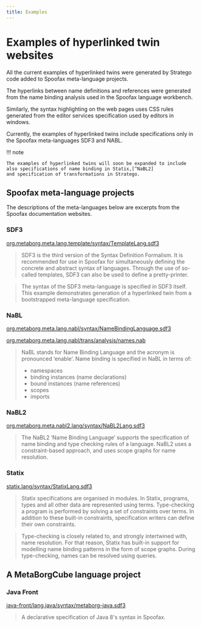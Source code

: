 ```yaml
---
title: Examples
---
```


# Examples of hyperlinked twin websites

All the current examples of hyperlinked twins were generated by Stratego code added to Spoofax meta-language projects.

The hyperlinks between name definitions and references were generated from the name binding analysis 
used in the Spoofax language workbench.

Similarly, the syntax highlighting on the web pages uses CSS rules generated from the editor services
specification used by editors in windows.

Currently, the examples of hyperlinked twins include specifications only in the Spoofax meta-languages
SDF3 and NABL.

!!! note

    The examples of hyperlinked twins will soon be expanded to include also specifications of name binding in Statix,[^NaBL2]
    and specification of transformations in Stratego.

[^NaBL2]: NaBL2 is omitted because Spoofax does not support name-based navigation in NaBL2 specifications.

## Spoofax meta-language projects

The descriptions of the meta-languages below are excerpts from the Spoofax documentation websites.

### SDF3

[org.metaborg.meta.lang.template/syntax/TemplateLang.sdf3](https://pdmosses.github.io/sdf/org.metaborg.meta.lang.template/syntax/TemplateLang.sdf3/)

> SDF3 is the third version of the Syntax Definition Formalism.
> It is recommended for use in Spoofax for simultaneously defining the concrete and abstract syntax of languages.
> Through the use of so-called templates, SDF3 can also be used to define a pretty-printer.

> The syntax of the SDF3 meta-language is specified in SDF3 itself.
> This example demonstrates generation of a hyperlinked twin from a bootstrapped meta-language specification.

### NaBL

[org.metaborg.meta.lang.nabl/syntax/NameBindingLanguage.sdf3](https://pdmosses.github.io/nabl/org.metaborg.meta.lang.nabl/syntax/NameBindingLanguage.sdf3/)

[org.metaborg.meta.lang.nabl/trans/analysis/names.nab](https://pdmosses.github.io/nabl/org.metaborg.meta.lang.nabl/trans/analysis/names.nab/)

> NaBL stands for Name Binding Language and the acronym is pronounced ‘enable’. Name binding is specified in NaBL in terms of:
> 
> - namespaces
> - binding instances (name declarations)
> - bound instances (name references)
> - scopes
> - imports

### NaBL2

[org.metaborg.meta.nabl2.lang/syntax/NaBL2Lang.sdf3](https://pdmosses.github.io/nabl/org.metaborg.meta.nabl2.lang/syntax/NaBL2Lang.sdf3/)

> The NaBL2 ‘Name Binding Language’ supports the specification of name binding and type checking rules of a language.
> NaBL2 uses a constraint-based approach, and uses scope graphs for name resolution.

### Statix

[statix.lang/syntax/StatixLang.sdf3](https://pdmosses.github.io/nabl/statix.lang/syntax/StatixLang.sdf3/)

> Statix specifications are organised in modules. In Statix, programs, types and all other data are represented using terms.
> Type-checking a program is performed by solving a set of constraints over terms.
> In addition to these built-in constraints, specification writers can define their own constraints.

> Type-checking is closely related to, and strongly intertwined with, name resolution.
> For that reason, Statix has built-in support for modelling name binding patterns in the form of scope graphs.
> During type-checking, names can be resolved using queries.

## A MetaBorgCube language project

### Java Front

[java-front/lang.java/syntax/metaborg-java.sdf3](https://pdmosses.github.io/java-front/lang.java/syntax/metaborg-java.sdf3/)

> A declarative specification of Java 8's syntax in Spoofax.
